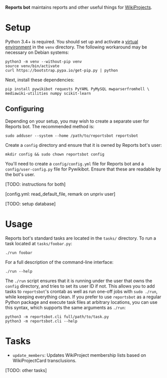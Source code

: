 __Reports bot__ maintains reports and other useful things for
[WikiProjects](https://en.wikipedia.org/wiki/Wikipedia:WikiProject).

# Setup

Python 3.4+ is required. You should set up and activate a
[virtual environment](https://www.python.org/dev/peps/pep-0405/) in the `venv`
directory. The following workaround may be necessary on Debian systems:

    python3 -m venv --without-pip venv
    source venv/bin/activate
    curl https://bootstrap.pypa.io/get-pip.py | python

Next, install these dependencies:

    pip install pywikibot requests PyYAML PyMySQL mwparserfromhell \
    mediawiki-utilities numpy scikit-learn

## Configuring

Depending on your setup, you may wish to create a separate user for Reports
bot. The recommended method is:

    sudo adduser --system --home /path/to/reportsbot reportsbot

Create a `config` directory and ensure that it is owned by Reports bot's user:

    mkdir config && sudo chown reportsbot config

You'll need to create a `config/config.yml` file for Reports bot and a
`config/user-config.py` file for Pywikibot. Ensure that these are readable by
the bot's user.

[TODO: instructions for both]

[config.yml: read_default_file, remark on unpriv user]

[TODO: setup database]

# Usage

Reports bot's standard tasks are located in the `tasks/` directory. To run a
task located at `tasks/foobar.py`:

    ./run foobar

For a full description of the command-line interface:

    ./run --help

The `./run` script ensures that it is running under the user that owns the
`config` directory, and tries to set its user ID if not. This allows you to add
tasks to `reportsbot`'s crontab as well as run one-off jobs with `sudo ./run`,
while keeping everything clean. If you prefer to use `reportsbot` as a regular
Python package and execute task files at arbitrary locations, you can use this
syntax, which supports the same arguments as `./run`:

    python3 -m reportsbot.cli full/path/to/task.py
    python3 -m reportsbot.cli --help

# Tasks

* `update_members`: Updates WikiProject membership lists based on
  WikiProjectCard transclusions.

[TODO: other tasks]
